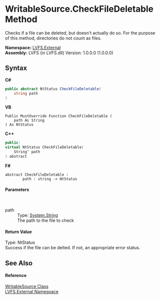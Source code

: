 # WritableSource.CheckFileDeletable Method 
 

Checks if a file can be deleted, but doesn't actually do so. For the purpose of this method, directories do not count as files.

**Namespace:**&nbsp;<a href="ce38c3d6-f720-9c09-02a8-24d191d963ed">LVFS.External</a><br />**Assembly:**&nbsp;LVFS (in LVFS.dll) Version: 1.0.0.0 (1.0.0.0)

## Syntax

**C#**<br />
``` C#
public abstract NtStatus CheckFileDeletable(
	string path
)
```

**VB**<br />
``` VB
Public MustOverride Function CheckFileDeletable ( 
	path As String
) As NtStatus
```

**C++**<br />
``` C++
public:
virtual NtStatus CheckFileDeletable(
	String^ path
) abstract
```

**F#**<br />
``` F#
abstract CheckFileDeletable : 
        path : string -> NtStatus 

```


#### Parameters
&nbsp;<dl><dt>path</dt><dd>Type: <a href="http://msdn2.microsoft.com/en-us/library/s1wwdcbf" target="_blank">System.String</a><br />The path to the file to check</dd></dl>

#### Return Value
Type: NtStatus<br />Success if the file can be delted. If not, an appropriate error status.

## See Also


#### Reference
<a href="eef32198-3bf0-ea5f-1d5c-ef3cf7488a57">WritableSource Class</a><br /><a href="ce38c3d6-f720-9c09-02a8-24d191d963ed">LVFS.External Namespace</a><br />